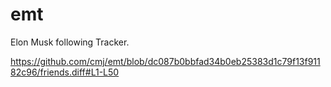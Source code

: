 # emt
Elon Musk following Tracker.

https://github.com/cmj/emt/blob/dc087b0bbfad34b0eb25383d1c79f13f91182c96/friends.diff#L1-L50

